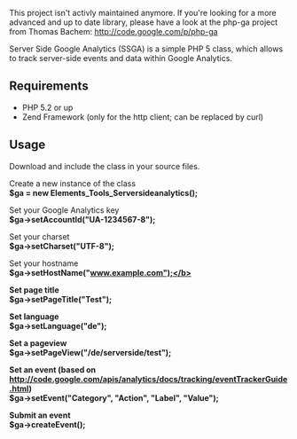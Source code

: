 This project isn't activly maintained anymore.
If you're looking for a more advanced and up to date library, please have a look at the php-ga project from Thomas Bachem: http://code.google.com/p/php-ga



Server Side Google Analytics (SSGA) is a simple PHP 5 class, which allows to track server-side events and data within Google Analytics.

## Requirements ##
  * PHP 5.2 or up
  * Zend Framework (only for the http client; can be replaced by curl)

## Usage ##

Download and include the class in your source files.

Create a new instance of the class<br>
<b>$ga = new Elements_Tools_Serversideanalytics();</b>

Set your Google Analytics key<br>
<b>$ga->setAccountId("UA-1234567-8");</b>

Set your charset<br>
<b>$ga->setCharset("UTF-8");</b>

Set your hostname<br>
<b>$ga->setHostName("www.example.com");</b>

Set page title<br>
<b>$ga->setPageTitle("Test");</b>

Set language<br>
<b>$ga->setLanguage("de");</b>

Set a pageview<br>
<b>$ga->setPageView("/de/serverside/test");</b>

Set an event (based on <a href='http://code.google.com/apis/analytics/docs/tracking/eventTrackerGuide.html'>http://code.google.com/apis/analytics/docs/tracking/eventTrackerGuide.html</a>) <br>
<b>$ga->setEvent("Category", "Action", "Label", "Value");</b>

Submit an event<br>
<b>$ga->createEvent();</b>
